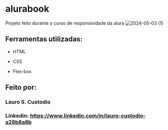# alurabook
Projeto feito durante o curso de responsividade da alura
![2024-05-03 (1)](https://github.com/Lro7/alurabook/assets/162516198/608054a1-8436-42a6-a49c-3b7a6c3b74c8)
## Ferramentas utilizadas:

* HTML

* CSS

* Flex-box

## Feito por:

### Lauro S. Custodio

### Linkedin: https://www.linkedin.com/in/lauro-custodio-a28b8a8b

```
